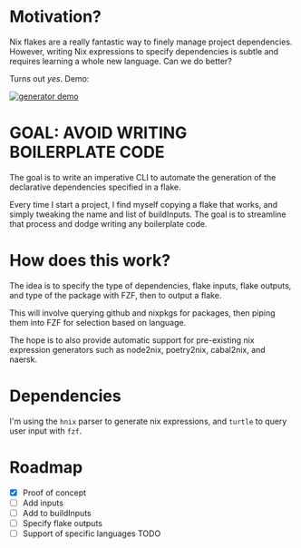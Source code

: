 # Motivation? #

Nix flakes are a really fantastic way to finely manage project dependencies.
However, writing Nix expressions to specify dependencies is subtle
and requires learning a whole new language. Can we do better?

Turns out *yes*. Demo:



[![generator demo](https://asciinema.org/a/GkoYll3a9mT7R6264xymdxuP2)](https://asciinema.org/a/GkoYll3a9mT7R6264xymdxuP2)



# GOAL: AVOID WRITING BOILERPLATE CODE #

The goal is to write an imperative CLI to automate the generation
of the declarative dependencies specified in a flake.

Every time I start a project, I find myself copying a
flake that works, and simply tweaking the 
name and list of buildInputs. The goal is to streamline
that process and dodge writing any boilerplate code.

# How does this work? #

The idea is to specify the type of dependencies, flake inputs,
flake outputs, and type of the package with FZF, then to output
a flake.

This will involve querying github and nixpkgs for packages,
then piping them into FZF for selection based on language.

The hope is to also provide automatic support for pre-existing
nix expression generators such as node2nix, poetry2nix, cabal2nix,
and naersk.

# Dependencies #

I'm using the `hnix` parser to generate nix expressions,
and `turtle` to query user input with `fzf`.

# Roadmap #

- [x] Proof of concept
- [ ] Add inputs
- [ ] Add to buildInputs
- [ ] Specify flake outputs
- [ ] Support of specific languages TODO
